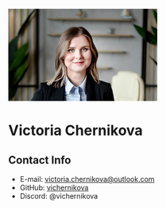 ![](image.jpg)

# Victoria Chernikova #

## Contact Info ## 

* E-mail: <victoria.chernikova@outlook.com>
* GitHub: [vichernikova](https://github.com/vichernikova)
* Discord: @vichernikova
